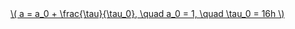 <a href="/eco2_guide_center/1.%20ECO2%20Logic%20Guide/Hee1_Equation_List.html" class="equation-link" target="_blank" rel="noopener noreferrer">
  \( a = a_0 + \frac{\tau}{\tau_0}, \quad a_0 = 1, \quad \tau_0 = 16h \) 
</a>
